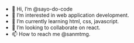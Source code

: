 - 👋 Hi, I’m @sayo-do-code
- 👀 I’m interested in web application development.
- 🌱 I’m currently learning html, css, javascript.
- 💞️ I’m looking to collaborate on react.
- 📫 How to reach me @sanmtmg.

<!---
sayo-do-code/sayo-do-code is a ✨ special ✨ repository because its `README.md` (this file) appears on your GitHub profile.
You can click the Preview link to take a look at your changes.
--->
